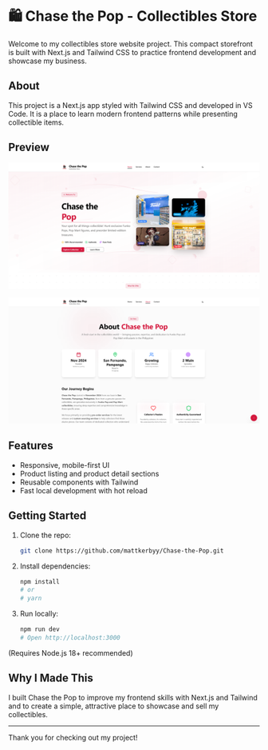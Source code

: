 # 🛍️ Chase the Pop - Collectibles Store

Welcome to my collectibles store website project. This compact storefront is built with Next.js and Tailwind CSS to practice frontend development and showcase my business.

## About

This project is a Next.js app styled with Tailwind CSS and developed in VS Code. It is a place to learn modern frontend patterns while presenting collectible items.

## Preview

![Web preview 1](front-end/public/images/assets-preview/web-preview.png)

![Web preview 2](front-end/public/images/assets-preview/web-preview-2.png)

## Features

- Responsive, mobile-first UI
- Product listing and product detail sections
- Reusable components with Tailwind
- Fast local development with hot reload

## Getting Started

1. Clone the repo:

    ```bash
    git clone https://github.com/mattkerbyy/Chase-the-Pop.git
    ```

2. Install dependencies:

    ```bash
    npm install
    # or
    # yarn
    ```

3. Run locally:

    ```bash
    npm run dev
    # Open http://localhost:3000
    ```

(Requires Node.js 18+ recommended)

## Why I Made This

I built Chase the Pop to improve my frontend skills with Next.js and Tailwind and to create a simple, attractive place to showcase and sell my collectibles.

---

Thank you for checking out my project!
